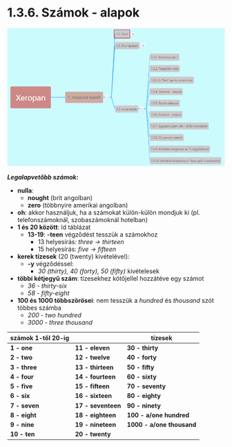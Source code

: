 # 1.3.6. Számok - alapok

![1.3](images/1.3.png)

***Legalapvetőbb számok:***

* **nulla**:
  * **nought** (brit angolban)
  * **zero** (többnyire amerikai angolban)
* **oh**: akkor használjuk, ha a számokat külön-külön mondjuk ki (pl. telefonszámoknál, szobaszámoknál hotelban)
* **1 és 20 között**: ld táblázat
  * **13-19**: **-teen** végződést tesszük a számokhoz
    * 13 helyesírás: *three -> thirteen*
    * 15 helyesírás: *five -> fifteen*
* **kerek tízesek** (20 (twenty) kivételével):
  * **-y** végződéssel:
    * *30 (thirty), 40 (forty), 50 (fifty)* kivételesek
* **többi kétjegyű szám**: tízesekhez kötőjellel hozzátéve egy számot
  * *36 - thirty-six*
  * *58 - fifty-eight*
* **100 és 1000 többszörösei**: nem tesszük a *hundred* és *thousand* szót többes számba
  * *200 - two hundred*
  * *3000 - three thousand*

| **számok 1-től 20-ig** || **tízesek** |
|---|---|---|
| **1 - one** | **11 - eleven** | **30 - thirty** |
| **2 - two** | **12 - twelve** | **40 - forty** |
| **3 - three** | **13 - thirteen** | **50 - fifty** |
| **4 - four** | **14 - fourteen** | **60 - sixty** |
| **5 - five** | **15 - fifteen** | **70 - seventy** |
| **6 - six** | **16 - sixteen** | **80 - eighty** |
| **7 - seven** | **17 - seventeen** | **90 - ninety** |
| **8 - eight** | **18 - eighteen** | **100 - a/one hundred** |
| **9 - nine** | **19 - nineteen** | **1000 - a/one thousand** |
| **10 - ten** | **20 - twenty** | |
